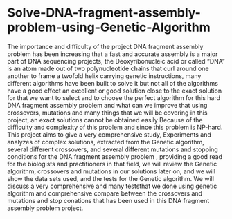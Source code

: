 # Solve-DNA-fragment-assembly-problem-using-Genetic-Algorithm
The importance and difficulty of the project DNA fragment assembly problem has been increasing that a fast and accurate assembly is a major part of DNA sequencing projects, the Deoxyribonucleic acid or called “DNA” is an atom made out of two polynucleotide chains that curl around one another to frame a twofold helix carrying genetic instructions, many different algorithms have been built to solve it but not all of the algorithms have a good effect an excellent or good solution close to the exact solution for that we want to select and to choose the perfect algorithm for this hard DNA fragment assembly problem and what can we improve that using crossovers, mutations and many things that we will be covering in this project, an exact solutions cannot be obtained easily Because of the difficulty and complexity of this problem and since this problem is NP-hard. This project aims to give a very comprehensive study, Experiments and analyzes of complex solutions, extracted from the Genetic algorithm, several different crossovers, and several different mutations and stopping conditions for the DNA fragment assembly problem , providing a good read for the biologists and practitioners in that field, we will review the Genetic algorithm, crossovers and mutations in our solutions later on, and we will show the data sets used, and the tests for the Genetic algorithm. We will discuss a very comprehensive and many teststhat we done using genetic algorithm and comprehensive compare between the crossovers and mutations and stop conations that has been used in this DNA fragment assembly problem project.
